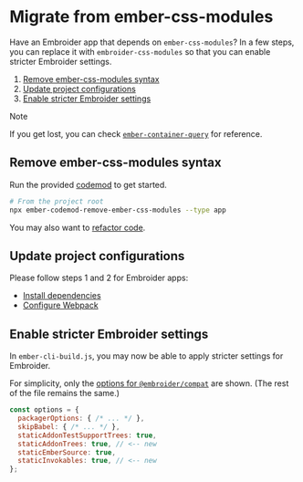 # Migrate from ember-css-modules

Have an Embroider app that depends on `ember-css-modules`? In a few steps, you can replace it with `embroider-css-modules` so that you can enable stricter Embroider settings.

1. [Remove ember-css-modules syntax](#remove-ember-css-modules-syntax)
1. [Update project configurations](#update-project-configurations)
1. [Enable stricter Embroider settings](#enable-stricter-embroider-settings)

> [!NOTE]
> If you get lost, you can check [`ember-container-query`](https://github.com/ijlee2/ember-container-query/pull/167) for reference.


## Remove ember-css-modules syntax

Run the provided [codemod](../../packages/ember-codemod-remove-ember-css-modules/README.md) to get started.

```sh
# From the project root
npx ember-codemod-remove-ember-css-modules --type app
```

You may also want to [refactor code](./refactor-code.md).


## Update project configurations

Please follow steps 1 and 2 for Embroider apps:

- [Install dependencies](./set-up-css-modules-apps-built-with-webpack.md#install-dependencies)
- [Configure Webpack](./set-up-css-modules-apps-built-with-webpack.md#configure-webpack)


## Enable stricter Embroider settings

In `ember-cli-build.js`, you may now be able to apply stricter settings for Embroider.

For simplicity, only the [options for `@embroider/compat`](https://github.com/embroider-build/embroider/#options) are shown. (The rest of the file remains the same.)

```js
const options = {
  packagerOptions: { /* ... */ },
  skipBabel: { /* ... */ },
  staticAddonTestSupportTrees: true,
  staticAddonTrees: true, // <-- new
  staticEmberSource: true,
  staticInvokables: true, // <-- new
};
```
